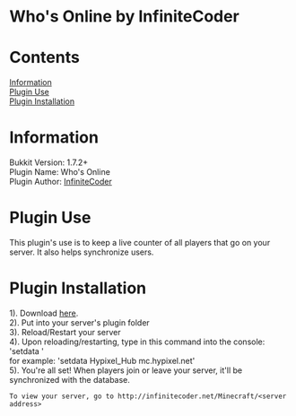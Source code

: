 Who's Online by InfiniteCoder
===========

Contents
===========
<a href="#information">Information</a><br />
<a href="#plugin-use">Plugin Use</a><br />
<a href="#plugin-installation">Plugin Installation</a>

Information
===========

Bukkit Version: 1.7.2+<br />
Plugin Name: Who's Online<br />
Plugin Author: <a href="http://infinitecoder.net">InfiniteCoder</a>

Plugin Use
===========

This plugin's use is to keep a live counter of all players that go on your server. It also helps synchronize users.

Plugin Installation
===========

1). Download <a href="http://infinitecoder.net/plugin-releases/Who's%20Online.jar">here</a>.<br />
2). Put into your server's plugin folder<br />
3). Reload/Restart your server<br />
4). Upon reloading/restarting, type in this command into the console:<br />
    'setdata <server name> <server address>'<br />
    for example: 'setdata Hypixel_Hub mc.hypixel.net'<br />
5). You're all set! When players join or leave your server, it'll be synchronized with the database.<br />

    To view your server, go to http://infinitecoder.net/Minecraft/<server address>
